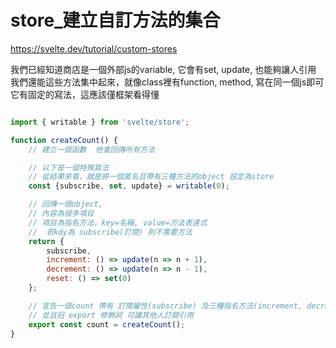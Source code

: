 # store_建立自訂方法的集合
https://svelte.dev/tutorial/custom-stores

我們已經知道商店是一個外部js的variable, 它會有set, update, 也能夠讓人引用
我們還能這些方法集中起來，就像class裡有function, method, 寫在同一個js即可
它有固定的寫法，這應該僅框架看得懂


```js

import { writable } from 'svelte/store';

function createCount() { 
    // 建立一個函數  他會回傳所有方法

    // 以下是一個特殊寫法
    // 從結果來看，就是將一個匿名且帶有三種方法的object 設定為store
    const {subscribe, set, update} = writable(0);

    // 回傳一個object, 
    // 內容為很多項目
    // 項目為指名方法，key=名稱, value=方法表達式
    //  若kdy為 subscribe(訂閱) 則不需要方法
    return {
        subscribe,
        increment: () => update(n => n + 1),
        decrement: () => update(n => n - 1),
        reset: () => set(0)
    };

    // 宣告一個count 帶有 訂閱屬性(subscribe) 及三種指名方法(increment, decrement, reset)
    // 並且冠 export 修飾詞 可讓其他人訂閱引用
    export const count = createCount();
}

```